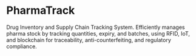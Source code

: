 # PharmaTrack
Drug Inventory and Supply  Chain Tracking System.  Efficiently manages pharma  stock by tracking quantities,  expiry, and batches, using RFID,  IoT, and blockchain for  traceability, anti-counterfeiting,  and regulatory compliance. 
